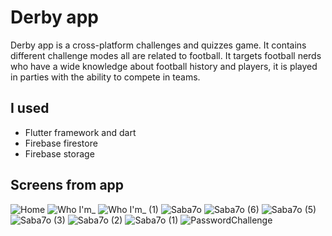# Derby app

Derby app is a cross-platform challenges and quizzes game. It contains different challenge modes all are related to football. It targets football nerds who have a wide knowledge about football history and players, it is played in parties with the ability to compete in teams.

## I used 

- Flutter framework and dart
- Firebase firestore
- Firebase storage

## Screens from app
![Home](https://github.com/khaledkhalifa74/derbyApp/assets/96270919/96ef6722-b8c2-4ab8-965b-4c3c0fddbf68)
![Who I'm_](https://github.com/khaledkhalifa74/derbyApp/assets/96270919/1ac36ae6-4d74-4045-97ff-30ccfc480fe4)
![Who I'm_ (1)](https://github.com/khaledkhalifa74/derbyApp/assets/96270919/ce428403-6781-4eb9-973a-2e31229c3030)
![Saba7o](https://github.com/khaledkhalifa74/derbyApp/assets/96270919/e7bc1bce-c670-4b6b-9940-c22d9bd3e173)
![Saba7o (6)](https://github.com/khaledkhalifa74/derbyApp/assets/96270919/0f7422dc-d76f-4538-824c-3288df5f765d)
![Saba7o (5)](https://github.com/khaledkhalifa74/derbyApp/assets/96270919/ae556402-5864-4480-bd58-dd44f3d94fd1)
![Saba7o (3)](https://github.com/khaledkhalifa74/derbyApp/assets/96270919/f7c7bf1b-ca76-4017-93bf-57efc283099c)
![Saba7o (2)](https://github.com/khaledkhalifa74/derbyApp/assets/96270919/2eb8f2fd-4879-45a4-90c5-80318e19b236)
![Saba7o (1)](https://github.com/khaledkhalifa74/derbyApp/assets/96270919/9497b4c9-43e3-47e1-a05f-7e30dbf1d754)
![PasswordChallenge](https://github.com/khaledkhalifa74/derbyApp/assets/96270919/10df394c-ae2e-4b6e-ae7d-c03aa4f19e8c)

